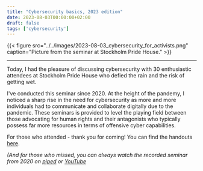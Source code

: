 ```yaml
---
title: "Cybersecurity basics, 2023 edition"
date: 2023-08-03T00:00:00+02:00
draft: false
tags: ['cybersecurity']
---
```


{{< figure src="../../images/2023-08-03_cybersecurity_for_activists.png" caption="Picture from the seminar at Stockholm Pride House." >}}

***

Today, I had the pleasure of discussing cybersecurity with 30 enthusiastic attendees at Stockholm Pride House who defied the rain and the risk of getting wet. 

I've conducted this seminar since 2020. At the height of the pandemy, I noticed a sharp rise in the need for cybersecurity as more and more individuals had to communicate and collaborate digitally due to the pandemic. These seminars is provided to level the playing field between those advocating for human rights and their antagonists who typically possess far more resources in terms of offensive cyber capabilities.

For those who attended - thank you for coming! You can find the handouts [here](https://cryptpad.fr/file/#/2/file/GphnZiju3bfupLhw3f1DTH7w/).

_(And for those who missed, you can always watch the recorded seminar from 2020 on [piped](https://piped.video/watch?v=03fgaYKewHw) or [YouTube](https://www.youtube.com/watch?v=03fgaYKewHw)_
